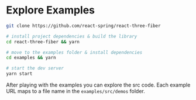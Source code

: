 # Explore Examples

```bash
git clone https://github.com/react-spring/react-three-fiber

# install project dependencies & build the library
cd react-three-fiber && yarn

# move to the examples folder & install dependencies 
cd examples && yarn

# start the dev server 
yarn start
```

After playing with the examples you can explore the src code. Each example URL maps to a file name in the `examples/src/demos` folder.
